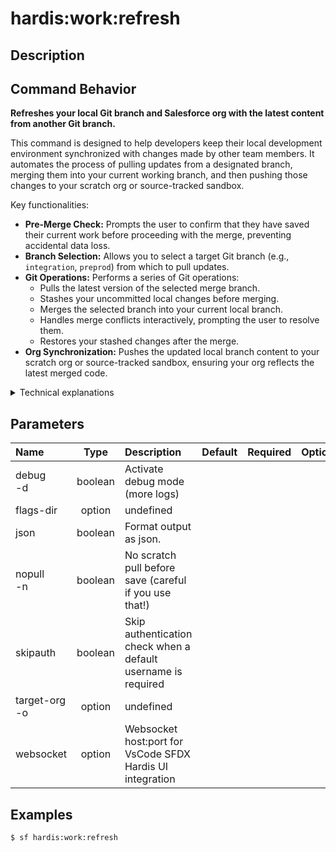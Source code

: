 <!-- This file has been generated with command 'sf hardis:doc:plugin:generate'. Please do not update it manually or it may be overwritten -->
# hardis:work:refresh

## Description


## Command Behavior

**Refreshes your local Git branch and Salesforce org with the latest content from another Git branch.**

This command is designed to help developers keep their local development environment synchronized with changes made by other team members. It automates the process of pulling updates from a designated branch, merging them into your current working branch, and then pushing those changes to your scratch org or source-tracked sandbox.

Key functionalities:

- **Pre-Merge Check:** Prompts the user to confirm that they have saved their current work before proceeding with the merge, preventing accidental data loss.
- **Branch Selection:** Allows you to select a target Git branch (e.g., `integration`, `preprod`) from which to pull updates.
- **Git Operations:** Performs a series of Git operations:
  - Pulls the latest version of the selected merge branch.
  - Stashes your uncommitted local changes before merging.
  - Merges the selected branch into your current local branch.
  - Handles merge conflicts interactively, prompting the user to resolve them.
  - Restores your stashed changes after the merge.
- **Org Synchronization:** Pushes the updated local branch content to your scratch org or source-tracked sandbox, ensuring your org reflects the latest merged code.

<details markdown="1">
<summary>Technical explanations</summary>

The command's technical implementation involves:

- **Configuration Loading:** It retrieves project configurations using `getConfig` to determine the default development branch.
- **Git Integration:** Extensively uses `simple-git` (`git()`) for various Git operations:
  - `git().branch()`: Lists local and remote branches.
  - `git().stash()`: Saves and restores uncommitted changes.
  - `git().fetch()`: Fetches updates from remote repositories.
  - `git().checkout()`: Switches between branches.
  - `git().pull()`: Pulls changes from a remote branch.
  - `git().merge()`: Merges one branch into another, handling conflicts.
- **Interactive Prompts:** Uses the `prompts` library to guide the user through confirmations (e.g., saving work) and branch selection.
- **Salesforce CLI Integration:** It uses `forceSourcePull` to pull changes from the scratch org and `forceSourcePush` to push changes to the scratch org.
- **Error Handling:** Includes robust error handling for Git operations (e.g., merge conflicts) and provides guidance to the user for resolution.
- **Environment Variable Check:** Checks for an `EXPERIMENTAL` environment variable to gate access to this command, indicating it might not be fully stable.
</details>


## Parameters

|Name|Type|Description|Default|Required|Options|
|:---|:--:|:----------|:-----:|:------:|:-----:|
|debug<br/>-d|boolean|Activate debug mode (more logs)||||
|flags-dir|option|undefined||||
|json|boolean|Format output as json.||||
|nopull<br/>-n|boolean|No scratch pull before save (careful if you use that!)||||
|skipauth|boolean|Skip authentication check when a default username is required||||
|target-org<br/>-o|option|undefined||||
|websocket|option|Websocket host:port for VsCode SFDX Hardis UI integration||||

## Examples

```shell
$ sf hardis:work:refresh
```


